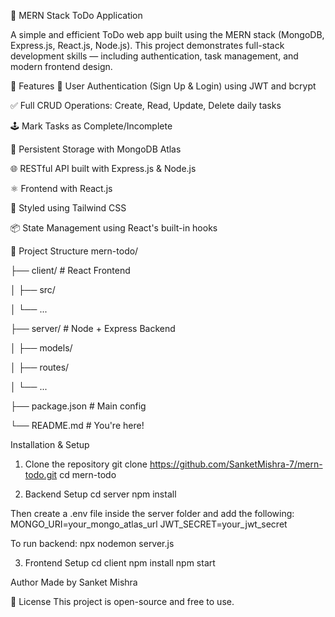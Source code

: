 📝 MERN Stack ToDo Application



A simple and efficient ToDo web app built using the MERN stack (MongoDB, Express.js, React.js, Node.js). This project demonstrates full-stack development skills — including authentication, task management, and modern frontend design.

🚀 Features
🔐 User Authentication (Sign Up & Login) using JWT and bcrypt

✅ Full CRUD Operations: Create, Read, Update, Delete daily tasks

🕹️ Mark Tasks as Complete/Incomplete

💾 Persistent Storage with MongoDB Atlas

🌐 RESTful API built with Express.js & Node.js

⚛️ Frontend with React.js

🎨 Styled using Tailwind CSS

📦 State Management using React's built-in hooks

📁 Project Structure
mern-todo/


├── client/ # React Frontend

│ ├── src/

│ └── ...

├── server/ # Node + Express Backend

│ ├── models/

│ ├── routes/

│ └── ...

├── package.json # Main config

└── README.md # You're here!

Installation & Setup
1. Clone the repository
git clone https://github.com/SanketMishra-7/mern-todo.git
cd mern-todo

2. Backend Setup
cd server
npm install

Then create a .env file inside the server folder and add the following:
MONGO_URI=your_mongo_atlas_url
JWT_SECRET=your_jwt_secret

To run backend:
npx nodemon server.js

3. Frontend Setup
cd client
npm install
npm start

Author
Made by Sanket Mishra

📃 License
This project is open-source and free to use.
